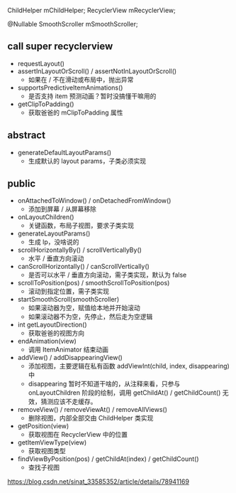 ChildHelper mChildHelper;
RecyclerView mRecyclerView;

@Nullable
SmoothScroller mSmoothScroller;

## call super recyclerview

- requestLayout()
- assertInLayoutOrScroll() / assertNotInLayoutOrScroll()
    - 如果在 / 不在滑动或布局中，抛出异常
- supportsPredictiveItemAnimations()
    - 是否支持 item 预测动画？暂时没搞懂干嘛用的
- getClipToPadding()
    - 获取爸爸的 mClipToPadding 属性

## abstract

- generateDefaultLayoutParams()
    - 生成默认的 layout params，子类必须实现

## public

- onAttachedToWindow() / onDetachedFromWindow()
    - 添加到屏幕 / 从屏幕移除
- onLayoutChildren()
    - 关键函数，布局子视图，要求子类实现
- generateLayoutParams()
    - 生成 lp，没啥说的
- scrollHorizontallyBy() / scrollVerticallyBy()
    - 水平 / 垂直方向滚动
- canScrollHorizontally() / canScrollVertically()
    - 是否可以水平 / 垂直方向滚动，需子类实现，默认为 false
- scrollToPosition(pos) / smoothScrollToPosition(pos)
    - 滚动到指定位置，需子类实现
- startSmoothScroll(smoothScroller)
    - 如果滚动器为空，赋值给本地并开始滚动
    - 如果滚动器不为空，先停止，然后走为空逻辑
- int getLayoutDirection()
    - 获取爸爸的视图方向
- endAnimation(view)
    - 调用 ItemAnimator 结束动画
- addView() / addDisappearingView()
    - 添加视图，主要逻辑在私有函数 addViewInt(child, index, disappearing) 中
    - disappearing 暂时不知道干啥的，从注释来看，只参与 onLayoutChildren 阶段的绘制，调用 getChildAt() / getChildCount() 无效，猜测应该不走缓存。
- removeView() / removeViewAt() / removeAllViews()
    - 删除视图，内部全部交由 ChildHelper 类实现
- getPosition(view)
    - 获取视图在 RecyclerView 中的位置
- getItemViewType(view)
    - 获取视图类型
- findViewByPosition(pos) / getChildAt(index) / getChildCount()
    - 查找子视图

https://blog.csdn.net/sinat_33585352/article/details/78941169